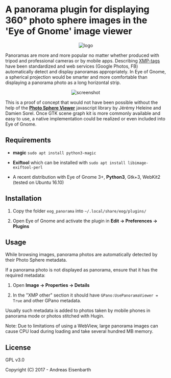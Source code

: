 # A panorama plugin for displaying 360° photo sphere images in the 'Eye of Gnome' image viewer

<p align="center">
  <img alt="logo" src="https://cdn.rawgit.com/Aerilius/eog_panorama/master/eog_panorama/eog_panorama.svg?raw=true"/>
</p>

Panoramas are more and more popular no matter whether produced with tripod and 
professional cameras or by mobile apps. Describing [XMP-tags](https://www.adobe.com/products/xmp.html) have been 
standardized and web services 
(Google Photos, FB) automatically detect and display panoramas appropriately. 
In Eye of Gnome, a spherical projection would be smarter and more comfortable 
than displaying a panorama photo as a long horizontal strip.

<p align="center">
  <img alt="screenshot" src="https://cdn.rawgit.com/Aerilius/eog_panorama/master/screenshot.png?raw=true"/>
</p>

This is a proof of concept that would not have been possible without the help of the [**Photo Sphere Viewer**](http://photo-sphere-viewer.js.org/) javascript library by Jérémy Heleine and Damien Sorel.
Once GTK scene graph kit is more commonly available and easy to use, a native 
implementation could be realized or even included into Eye of Gnome.

## Requirements

- **magic** `sudo apt install python3-magic`

- **Exiftool** which can be installed with `sudo apt install libimage-exiftool-perl`

- A recent distribution with Eye of Gnome 3+, **Python3**, Gtk+3, WebKit2 (tested on Ubuntu 16.10)

## Installation

1. Copy the folder `eog_panorama` into `~/.local/share/eog/plugins/`

2. Open Eye of Gnome and activate the plugin in **Edit → Preferences → Plugins**

## Usage

While browsing images, panorama photos are automatically detected by their Photo Sphere metadata.

If a panorama photo is not displayed as panorama, ensure that it has the required metadata:

1. Open **Image → Properties → Details**

2. In the "XMP other" section it should have `GPano:UsePanoramaViewer = True` and other GPano metadata.

Usually such metadata is added to photos taken by mobile phones in panorama mode or photos stitched with Hugin.

Note: Due to limitations of using a WebView, large panorama images can cause 
CPU load during loading and take several hundred MB memory.

## License

GPL v3.0

Copyright (C) 2017 - Andreas Eisenbarth
